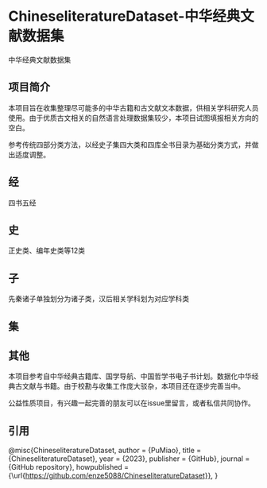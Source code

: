 # ChineseliteratureDataset-中华经典文献数据集
中华经典文献数据集
## 项目简介
本项目旨在收集整理尽可能多的中华古籍和古文献文本数据，供相关学科研究人员使用。由于优质古文相关的自然语言处理数据集较少，本项目试图填报相关方向的空白。

参考传统四部分类方法，以经史子集四大类和四库全书目录为基础分类方式，并做出适度调整。
## 经
四书五经
## 史
正史类、编年史类等12类
## 子
先秦诸子单独划分为诸子类，汉后相关学科划为对应学科类
## 集

## 其他
本项目参考自中华经典古籍库、国学导航、中国哲学书电子书计划。数据化中华经典古文献与书籍。由于校勘与收集工作庞大驳杂，本项目还在逐步完善当中。

公益性质项目，有兴趣一起完善的朋友可以在issue里留言，或者私信共同协作。

## 引用
@misc{ChineseliteratureDataset,
  author = {PuMiao},
  title = {ChineseliteratureDataset},
  year = {2023},
  publisher = {GitHub},
  journal = {GitHub repository},
  howpublished = {\url{https://github.com/enze5088/ChineseliteratureDataset}},
}